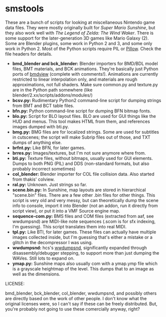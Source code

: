 # smstools

These are a bunch of scripts for looking at miscellaneous Nintendo game data files. They were mostly originally built for *Super Mario Sunshine*, but they also work well with *The Legend of Zelda: The Wind Waker*. There is some support for the later-generation 3D games like Mario Galaxy (2). Some are Blender plugins, some work in Python 2 and 3, and some only work in Python 2. Most of the Python scripts require PIL or [Pillow](//github.com/python-pillow/Pillow). Check the file headers for details.

* **bmd_blender and bck_blender:** Blender importers for BMD/BDL model files, BMT materials, and BCK animations. They're basically just Python ports of [bmdview](http://www.amnoid.de/gc/) (complete with comments!). Animations are currently restricted to linear interpolation only, and materials are rough approximations, not full shaders. Make sure common.py and texture.py are in the Python path somewhere (like blender/2.xx/scripts/addons/modules/)
* **bcsv.py:** Rudimentary Python2 command-line script for dumping strings from BMT and BCT table files.
* **bfn.py:** Python command-line script for dumping BFN bitmap fonts.
* **blo.py:** Script for BLO layout files. BLO are used for GUI things like the HUD and menus. This tool makes HTML from them, and references images dumped with bti.py.
* **bmg.py:** BMG files are for localized strings. Some are used for subtitles in cutscenes; the script will make Subrip files out of those, and TXT dumps of anything else.
* **brfnt.py:** Like BFN, for later games.
* **brres.py:** Images/textures, but I'm not sure anymore where from.
* **bti.py:** Texture files, without bitmaps, usually used for GUI elements. Dumps to both PNG (PIL) and DDS (non-standard formats, but also probably incorrect sometimes)
* **col_blender:** Blender importer for COL file collision data. Also started from thakis' colview.
* **ral.py:** Unknown. Just strings so far.
* **scene.bin.py:** In Sunshine, map layouts are stored in hierarchical "scene.bin" files. There are a few other .bin files for other things. This script is very old and very messy, but can theoretically dump the scene info to console, import it into Blender (not an addon, run it directly from script view), or put it into a VMF Source engine map.
* **sequence-com.py:** BMS files and COM files (extracted from aaf, see wwdumpsnd) are MIDI-like note sequences (.scom is for sfx indexing, I'm guessing). This script translates them into real MIDI.
* **tpl.py:** Like BTI, for later games. These files can actually have multiple images collected inside, but I'm guessing that's either a mistake or a glitch in the decompressor I was using.
* **wwdumpsnd:** hcs's [wwdumpsnd](https://www.hcs64.com/vgm_ripping.html), significantly expanded through disassembly/debugger stepping, to support more than just dumping the WAVes. Still lots to expand on.
* **ymap.py:** Sunshine maps also usually com with a ymap.ymp file which is a grayscale heightmap of the level. This dumps that to an image as well as the dimensions.

LICENSE:

bmd_blender, bck_blender, col_blender, wwdumpsnd, and possibly others are directly based on the work of other people. I don't know what the original licenses were, so I can't say if these can be freely distributed. But, you're probably not going to use these comercially anyway, right?
